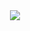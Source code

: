 
<div id="header" align="center">
  <img src="[https://media.giphy.com/media/mCRJDo24UvJMA/giphy.gif](https://media.giphy.com/media/SUcApSWjPwQMARvcM8/giphy.gif)"/>
</div>
